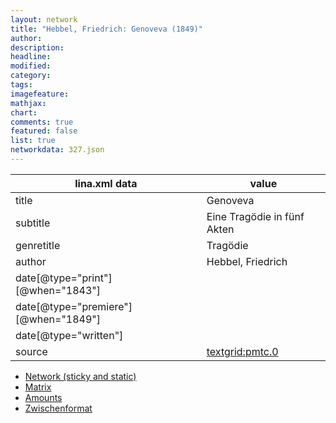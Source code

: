 ```yaml
---
layout: network
title: "Hebbel, Friedrich: Genoveva (1849)"
author:
description:
headline:
modified:
category:
tags:
imagefeature: 
mathjax: 
chart: 
comments: true
featured: false
list: true
networkdata: 327.json
---
```

lina.xml data  | value
------------- | -------------
title|Genoveva
subtitle|Eine Tragödie in fünf Akten
genretitle|Tragödie
author|Hebbel, Friedrich
date[@type="print"][@when="1843"]|
date[@type="premiere"][@when="1849"]|
date[@type="written"]|
source|[textgrid:pmtc.0](https://textgridlab.org/1.0/tgcrud-public/rest/textgrid:pmtc.0/data)



* [Network (sticky and static)](/linas/network327)
* [Matrix](/linas/matrix327)
* [Amounts](/linas/amount327)
* [Zwischenformat](/linas/lina327 )
